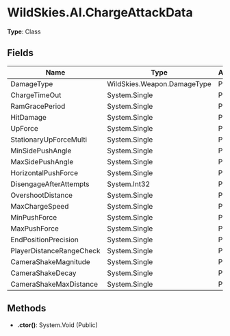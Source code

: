 ﻿# WildSkies.AI.ChargeAttackData

**Type**: Class

## Fields

| Name | Type | Access |
|------|------|--------|
| DamageType | WildSkies.Weapon.DamageType | Public |
| ChargeTimeOut | System.Single | Public |
| RamGracePeriod | System.Single | Public |
| HitDamage | System.Single | Public |
| UpForce | System.Single | Public |
| StationaryUpForceMulti | System.Single | Public |
| MinSidePushAngle | System.Single | Public |
| MaxSidePushAngle | System.Single | Public |
| HorizontalPushForce | System.Single | Public |
| DisengageAfterAttempts | System.Int32 | Public |
| OvershootDistance | System.Single | Public |
| MaxChargeSpeed | System.Single | Public |
| MinPushForce | System.Single | Public |
| MaxPushForce | System.Single | Public |
| EndPositionPrecision | System.Single | Public |
| PlayerDistanceRangeCheck | System.Single | Public |
| CameraShakeMagnitude | System.Single | Public |
| CameraShakeDecay | System.Single | Public |
| CameraShakeMaxDistance | System.Single | Public |

## Methods

- **.ctor()**: System.Void (Public)


